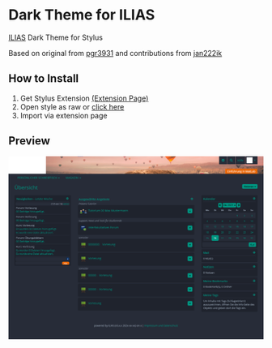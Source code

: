 # Dark Theme for ILIAS

[ILIAS](https://github.com/ILIAS-eLearning/ILIAS) Dark Theme for Stylus

Based on original from [pgr3931](https://github.com/pgr3931/OldThemeForAnilist) and contributions from [jan222ik](https://github.com/jan222ik/illias-dark-theme-user-css)

## How to Install

1) Get Stylus Extension [(Extension Page)](https://github.com/openstyles/stylus/wiki/Install-Stylus-from-GitHub)
2) Open style as raw or [click here](https://github.com/Gregyyy/illias-dark-theme/blob/master/ilias-dark-theme.user.css)
3) Import via extension page

## Preview
![Preview Image](https://github.com/Gregyyy/illias-dark-theme/raw/master/example.png "Preview of dark theme")
